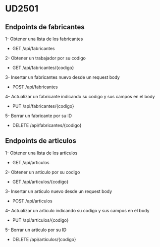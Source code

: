 # UD2501

## Endpoints de fabricantes

  1- Obtener una lista de los fabricantes
  - GET /api/fabricantes
  
  2- Obtener un trabajador por su codigo
  - GET /api/fabricantes/{codigo}
  
  3- Insertar un fabricantes nuevo desde un request body
  - POST /api/fabricantes
  
  4- Actualizar un fabricante indicando su codigo y sus campos en el body
  - PUT /api/fabricantes/{codigo}
  
  5- Borrar un fabricante por su ID 
  - DELETE /api/fabricantes/{codigo}

## Endpoints de articulos

  1- Obtener una lista de los articulos
  - GET /api/articulos
  
  2- Obtener un articulo por su codigo
  - GET /api/articulos/{codigo}
  
  3- Insertar un articulo nuevo desde un request body
  - POST /api/articulos
  
  4- Actualizar un articulo indicando su codigo y sus campos en el body
  - PUT /api/articulos/{codigo}
  
  5- Borrar un articulo por su ID 
  - DELETE /api/articulos/{codigo}
